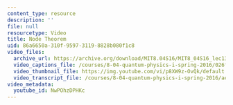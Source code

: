 ```yaml
---
content_type: resource
description: ''
file: null
resourcetype: Video
title: Node Theorem
uid: 86a6650a-310f-9597-3119-8828b080f1c8
video_files:
  archive_url: https://archive.org/download/MIT8.04S16/MIT8_04S16_lec13_s3_300k.mp4
  video_captions_file: /courses/8-04-quantum-physics-i-spring-2016/026feb21d14955fbb74e93ac8343a68a_NwPOhzDPHKc.vtt
  video_thumbnail_file: https://img.youtube.com/vi/p8XW9z-OvQk/default.jpg
  video_transcript_file: /courses/8-04-quantum-physics-i-spring-2016/aed4756978aa865bfd70a5003bdb33ed_NwPOhzDPHKc.pdf
video_metadata:
  youtube_id: NwPOhzDPHKc
---
```

